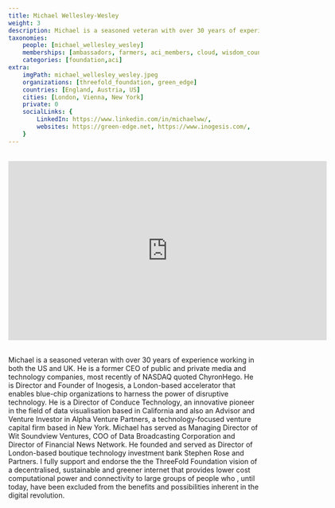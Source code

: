 ```yaml
---
title: Michael Wellesley-Wesley
weight: 3
description: Michael is a seasoned veteran with over 30 years of experience working in both the US and UK.
taxonomies:
    people: [michael_wellesley_wesley]
    memberships: [ambassadors, farmers, aci_members, cloud, wisdom_council, partners]
    categories: [foundation,aci]
extra:
    imgPath: michael_wellesley_wesley.jpeg
    organizations: [threefold_foundation, green_edge]
    countries: [England, Austria, US]
    cities: [London, Vienna, New York]
    private: 0
    socialLinks: {
        LinkedIn: https://www.linkedin.com/in/michaelww/,
        websites: https://green-edge.net, https://www.inogesis.com/,
    }
---
```


<BR>
<div class="aspect-w-16 aspect-h-9">
<iframe src="https://player.vimeo.com/video/413148180" width="640" height="360" frameborder="0" allow="autoplay; fullscreen" allowfullscreen></iframe>
</div>
<BR>

Michael is a seasoned veteran with over 30 years of experience working in both the US and UK. He is a former CEO of public and private media and technology companies, most recently of NASDAQ quoted ChyronHego. He is Director and Founder of Inogesis, a London-based accelerator that enables blue-chip organizations to harness the power of disruptive technology. He is a Director of Conduce Technology, an innovative pioneer in the field of data visualisation based in California and also an Advisor and Venture Investor in Alpha Venture Partners, a technology-focused venture capital firm based in New York. Michael has served as Managing Director of Wit Soundview Ventures, COO of Data Broadcasting Corporation and Director of Financial News Network. He founded and served as Director of London-based boutique technology investment bank Stephen Rose and Partners. I fully support and endorse the the ThreeFold Foundation vision of a decentralised, sustainable and greener internet that provides lower cost computational power and connectivity to large groups of people who , until today, have been excluded from the benefits and possibilities inherent in the digital revolution.
